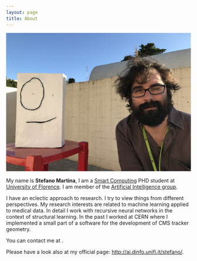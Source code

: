 ```yaml
---
layout: page
title: About
---
```


![Fancy photo](/assets/fancyPhoto.jpg)

My name is <b>Stefano Martina</b>, I am a
<a href="http://smartcomputing.unifi.it" target="_blank" rel="noopener">Smart Computing</a> PHD student at
<a href="https://www.unifi.it" target="_blank" rel="noopener">University of Florence</a>. I am member of the
<a href="http://ai.dinfo.unifi.it" target="_blank" rel="noopener">Artificial Intelligence group</a>.

I have an eclectic approach to research. I try to view things from different perspectives. My research interests are related to machine learning applied to medical data. In detail I work with recursive neural networks in the context of structural learning. In the past I worked at CERN where I implemented a small part of a software for the development of CMS tracker geometry.

You can contact me at <script src="{{site.baseurl}}/assets/js/mail.js"></script> .

Please have a look also at my official page: <a href="http://ai.dinfo.unifi.it/stefano/" target="_blank" rel="noopener">http://ai.dinfo.unifi.it/stefano/</a>.
